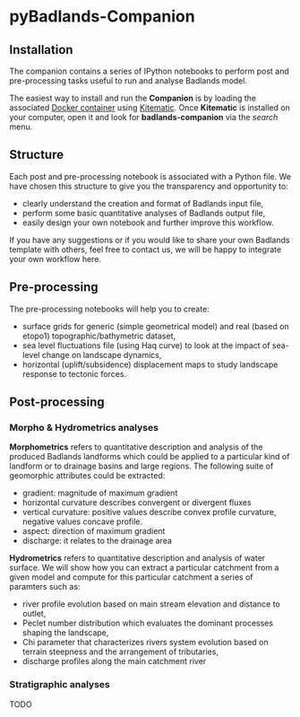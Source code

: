 # pyBadlands-Companion

## Installation

The companion contains a series of IPython notebooks to perform post and pre-processing tasks useful to run and analyse Badlands model.

The easiest way to install and run the **Companion** is by loading the associated [Docker container](http://hub.docker.com/u/badlandsmodel/dashboard/) using [Kitematic](https://docs.docker.com/kitematic/userguide/). Once **Kitematic** is installed on your computer, open it and look for **badlands-companion** via the *search* menu.  

## Structure

Each post and pre-processing notebook is associated with a Python file. We have chosen this structure to give you the transparency and opportunity to:
* clearly understand the creation and format of Badlands input file,
* perform some basic quantitative analyses of Badlands output file,
* easily design your own notebook and further improve this workflow.
 
If you have any suggestions or if you would like to share your own Badlands template with others, feel free to contact us, we will be happy to integrate your own workflow here.

## Pre-processing

The pre-processing notebooks will help you to create:
+ surface grids for generic (simple geometrical model) and real (based on etopo1) topographic/bathymetric dataset,
+ sea level fluctuations file (using Haq curve) to look at the impact of sea-level change on landscape dynamics,
+ horizontal (uplift/subsidence) displacement maps to study landscape response to tectonic forces. 
 
## Post-processing

### Morpho & Hydrometrics analyses

**Morphometrics** refers to quantitative description and analysis of the produced Badlands landforms which could be applied to a particular kind of landform or to drainage basins and large regions. The following suite of geomorphic attributes could be extracted:
- gradient: magnitude of maximum gradient
- horizontal curvature describes convergent or divergent fluxes
- vertical curvature: positive values describe convex profile curvature, negative values concave profile.
- aspect: direction of maximum gradient
- discharge: it relates to the drainage area

**Hydrometrics** refers to quantitative description and analysis of water surface. We will show how you can extract a particular catchment from a given model and compute for this particular catchment a series of paramters such as:
- river profile evolution based on main stream elevation and distance to outlet,
- Peclet number distribution which evaluates the dominant processes shaping the landscape,
- Chi parameter that characterizes rivers system evolution based on terrain steepness and the arrangement of tributaries,
- discharge profiles along the main catchment river

### Stratigraphic analyses

TODO
